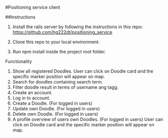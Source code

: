 #Positioning service client

##Instructions

1. Install the rails server by following the instructions in this repo: https://github.com/hg222dt/positioning_service

2. Clone this repo to your local environment.

3. Run npm install inside the project root folder.


Functionality

1. Show all registered Doodles. User can click on Doodle card and the specific marker position will appear on map.
2. Search for doodles containing search term.
3. Filter doodle result in terms of username ang tagg.
4. Create an account.
5. Log in to account.
6. Create a Doodle. (For logged in users)
7. Update own Doodle. (For logged in users)
8. Delete own Doodle. (For logged in users)
9. A profile overview of users own Doodles. (For logged in users) User can click on Doodle card and the specific marker position will appear on map.







